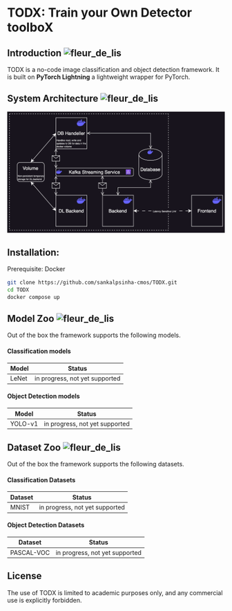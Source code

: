 # TODX: Train your Own Detector toolboX

## Introduction <img src="https://github.githubassets.com/images/icons/emoji/unicode/2728.png?v8" alt="fleur_de_lis" width="22" height="22">

TODX is a no-code image classification and object detection framework. It is built on **PyTorch Lightning** a lightweight wrapper for PyTorch.

## System Architecture <img src="https://github.githubassets.com/images/icons/emoji/unicode/1f531.png?v8" alt="fleur_de_lis" width="22" height="22">

![Alt Text](./assets/architecture_diagram.png)

## Installation:
Prerequisite: Docker
```bash
git clone https://github.com/sankalpsinha-cmos/TODX.git
cd TODX
docker compose up
```


## Model Zoo <img src="https://github.githubassets.com/images/icons/emoji/unicode/1f52e.png?v8" alt="fleur_de_lis" width="22" height="22">

Out of the box the framework supports the following models.

#### Classification models
| Model   | Status      |
|---------|-------------|
|  LeNet  | in progress, not yet supported |


#### Object Detection models
| Model   | Status      |
|---------|-------------|
| YOLO-v1 | in progress, not yet supported |



## Dataset Zoo <img src="https://github.githubassets.com/images/icons/emoji/unicode/1f52e.png?v8" alt="fleur_de_lis" width="22" height="22">

Out of the box the framework supports the following datasets.

#### Classification Datasets
| Dataset | Status      |
|---------|-------------|
|  MNIST  | in progress, not yet supported |


#### Object Detection Datasets
| Dataset | Status      |
|---------|-------------|
| PASCAL-VOC | in progress, not yet supported |

## License
The use of TODX is limited to academic purposes only, and any commercial use is explicitly forbidden.
